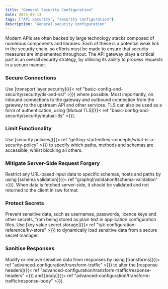 ```yaml
---
title: "General Security Configuration"
date: 2023-09-13
tags: ["API Security", "security configuration"]
description: "General security configuration"
---
```


Modern APIs are often backed by large technology stacks composed of numerous components and libraries. Each of these is a potential weak link in the security chain, so efforts must be made to ensure that security measures are implemented throughout. The API gateway plays a critical part in an overall security strategy, by utilising its ability to process requests in a secure manner.

### Secure Connections

Use [transport layer security]({{< ref "basic-config-and-security/security/tls-and-ssl" >}}) where possible. Most importantly, on inbound connections to the gateway and outbound connection from the gateway to the upstream API and other services. TLS can also be used as a form of authentication, using [Mutual TLS]({{< ref "basic-config-and-security/security/mutual-tls" >}}).

### Limit Functionality

Use [security policies]({{< ref "getting-started/key-concepts/what-is-a-security-policy" >}}) to specify which paths, methods and schemas are accessible, whilst blocking all others.

### Mitigate Server-Side Request Forgery

Restrict any URL-based input data to specific schemas, hosts and paths by using [schema validation]({{< ref "graphql/validation#schema-validation" >}}). When data is fetched server-side, it should be validated and not returned to the client in raw format.

### Protect Secrets

Prevent sensitive data, such as usernames, passwords, licence keys and other secrets, from being stored as plain text in application configuration files. Use [key value secret storage]({{< ref "tyk-configuration-reference/kv-store" >}}) to dynamically load sensitive data from a secure secret manager.

### Sanitise Responses

Modify or remove sensitive data from responses by using [transforms]({{< ref "advanced-configuration/transform-traffic" >}}) to alter the [response headers]({{< ref "advanced-configuration/transform-traffic/response-headers" >}}) and [body]({{< ref "advanced-configuration/transform-traffic/response-body" >}}).
